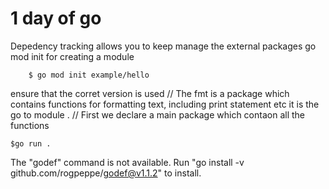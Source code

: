 # 1 day of go

Depedency tracking allows you to keep manage the  external packages 
go mod init for creating a module 

``` 
    $ go mod init example/hello
```
ensure that the corret version is used
// The fmt is a package which contains functions for formatting text, including print statement etc  it is the go to module .
// First we declare a main package  which contaon all the functions 
```
$go run .
```
The "godef" command is not available. Run "go install -v github.com/rogpeppe/godef@v1.1.2" to install.